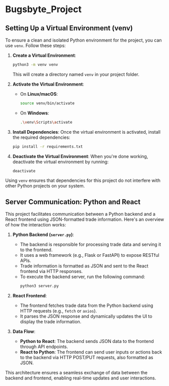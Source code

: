 # Bugsbyte_Project

## Setting Up a Virtual Environment (venv)

To ensure a clean and isolated Python environment for the project, you can use `venv`. Follow these steps:

1. **Create a Virtual Environment**:
    ```bash
    python3 -m venv venv
    ```
    This will create a directory named `venv` in your project folder.

2. **Activate the Virtual Environment**:
    - On **Linux/macOS**:
      ```bash
      source venv/bin/activate
      ```
    - On **Windows**:
      ```bash
      .\venv\Scripts\activate
      ```

3. **Install Dependencies**:
    Once the virtual environment is activated, install the required dependencies:
    ```bash
    pip install -r requirements.txt
    ```

4. **Deactivate the Virtual Environment**:
    When you're done working, deactivate the virtual environment by running:
    ```bash
    deactivate
    ```

Using `venv` ensures that dependencies for this project do not interfere with other Python projects on your system.

## Server Communication: Python and React

This project facilitates communication between a Python backend and a React frontend using JSON-formatted trade information. Here's an overview of how the interaction works:

1. **Python Backend (`server.py`)**:
    - The backend is responsible for processing trade data and serving it to the frontend.
    - It uses a web framework (e.g., Flask or FastAPI) to expose RESTful APIs.
    - Trade information is formatted as JSON and sent to the React frontend via HTTP responses.
    - To execute the backend server, run the following command:
      ```bash
      python3 server.py
      ```

2. **React Frontend**:
    - The frontend fetches trade data from the Python backend using HTTP requests (e.g., `fetch` or `axios`).
    - It parses the JSON response and dynamically updates the UI to display the trade information.

3. **Data Flow**:
    - **Python to React**: The backend sends JSON data to the frontend through API endpoints.
    - **React to Python**: The frontend can send user inputs or actions back to the backend via HTTP POST/PUT requests, also formatted as JSON.

This architecture ensures a seamless exchange of data between the backend and frontend, enabling real-time updates and user interactions.
